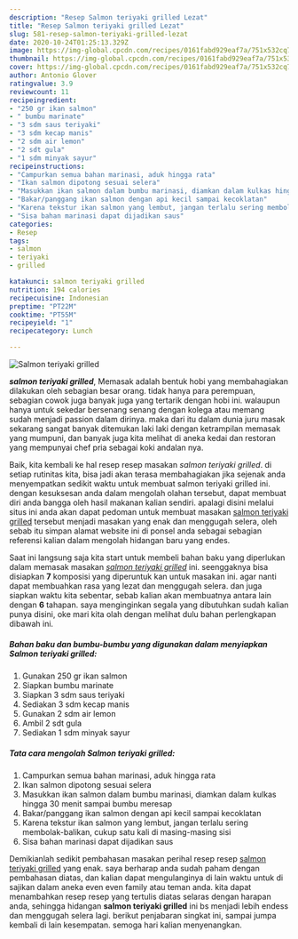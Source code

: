 ```yaml
---
description: "Resep Salmon teriyaki grilled Lezat"
title: "Resep Salmon teriyaki grilled Lezat"
slug: 581-resep-salmon-teriyaki-grilled-lezat
date: 2020-10-24T01:25:13.329Z
image: https://img-global.cpcdn.com/recipes/0161fabd929eaf7a/751x532cq70/salmon-teriyaki-grilled-foto-resep-utama.jpg
thumbnail: https://img-global.cpcdn.com/recipes/0161fabd929eaf7a/751x532cq70/salmon-teriyaki-grilled-foto-resep-utama.jpg
cover: https://img-global.cpcdn.com/recipes/0161fabd929eaf7a/751x532cq70/salmon-teriyaki-grilled-foto-resep-utama.jpg
author: Antonio Glover
ratingvalue: 3.9
reviewcount: 11
recipeingredient:
- "250 gr ikan salmon"
- " bumbu marinate"
- "3 sdm saus teriyaki"
- "3 sdm kecap manis"
- "2 sdm air lemon"
- "2 sdt gula"
- "1 sdm minyak sayur"
recipeinstructions:
- "Campurkan semua bahan marinasi, aduk hingga rata"
- "Ikan salmon dipotong sesuai selera"
- "Masukkan ikan salmon dalam bumbu marinasi, diamkan dalam kulkas hingga 30 menit sampai bumbu meresap"
- "Bakar/panggang ikan salmon dengan api kecil sampai kecoklatan"
- "Karena tekstur ikan salmon yang lembut, jangan terlalu sering membolak-balikan, cukup satu kali di masing-masing sisi"
- "Sisa bahan marinasi dapat dijadikan saus"
categories:
- Resep
tags:
- salmon
- teriyaki
- grilled

katakunci: salmon teriyaki grilled 
nutrition: 194 calories
recipecuisine: Indonesian
preptime: "PT22M"
cooktime: "PT55M"
recipeyield: "1"
recipecategory: Lunch

---
```



![Salmon teriyaki grilled](https://img-global.cpcdn.com/recipes/0161fabd929eaf7a/751x532cq70/salmon-teriyaki-grilled-foto-resep-utama.jpg)

<b><i>salmon teriyaki grilled</i></b>, Memasak adalah bentuk hobi yang membahagiakan dilakukan oleh sebagian besar orang. tidak hanya para perempuan, sebagian cowok juga banyak juga yang tertarik dengan hobi ini. walaupun hanya untuk sekedar bersenang senang dengan kolega atau memang sudah menjadi passion dalam dirinya. maka dari itu dalam dunia juru masak sekarang sangat banyak ditemukan laki laki dengan ketrampilan memasak yang mumpuni, dan banyak juga kita melihat di aneka kedai dan restoran yang mempunyai chef pria sebagai koki andalan nya.



Baik, kita kembali ke hal resep resep masakan <i>salmon teriyaki grilled</i>. di setiap rutinitas kita, bisa jadi akan terasa membahagiakan jika sejenak anda menyempatkan sedikit waktu untuk membuat salmon teriyaki grilled ini. dengan kesuksesan anda dalam mengolah olahan tersebut, dapat membuat diri anda bangga oleh hasil makanan kalian sendiri. apalagi disini melalui situs ini anda akan dapat pedoman untuk membuat masakan <u>salmon teriyaki grilled</u> tersebut menjadi masakan yang enak dan menggugah selera, oleh sebab itu simpan alamat website ini di ponsel anda sebagai sebagian referensi kalian dalam mengolah hidangan baru yang endes.


Saat ini langsung saja kita start untuk membeli bahan baku yang diperlukan dalam memasak masakan <u><i>salmon teriyaki grilled</i></u> ini. seenggaknya bisa disiapkan <b>7</b> komposisi yang diperuntuk kan untuk masakan ini. agar nanti dapat membuahkan rasa yang lezat dan menggugah selera. dan juga siapkan waktu kita sebentar, sebab kalian akan membuatnya antara lain dengan <b>6</b> tahapan. saya menginginkan segala yang dibutuhkan sudah kalian punya disini, oke mari kita olah dengan melihat dulu bahan perlengkapan dibawah ini.

<!--inarticleads1-->

##### Bahan baku dan bumbu-bumbu yang digunakan dalam menyiapkan Salmon teriyaki grilled:

1. Gunakan 250 gr ikan salmon
1. Siapkan  bumbu marinate
1. Siapkan 3 sdm saus teriyaki
1. Sediakan 3 sdm kecap manis
1. Gunakan 2 sdm air lemon
1. Ambil 2 sdt gula
1. Sediakan 1 sdm minyak sayur




<!--inarticleads2-->

##### Tata cara mengolah Salmon teriyaki grilled:

1. Campurkan semua bahan marinasi, aduk hingga rata
1. Ikan salmon dipotong sesuai selera
1. Masukkan ikan salmon dalam bumbu marinasi, diamkan dalam kulkas hingga 30 menit sampai bumbu meresap
1. Bakar/panggang ikan salmon dengan api kecil sampai kecoklatan
1. Karena tekstur ikan salmon yang lembut, jangan terlalu sering membolak-balikan, cukup satu kali di masing-masing sisi
1. Sisa bahan marinasi dapat dijadikan saus




Demikianlah sedikit pembahasan masakan perihal resep resep <u>salmon teriyaki grilled</u> yang enak. saya berharap anda sudah paham dengan pembahasan diatas, dan kalian dapat mengulanginya di lain waktu untuk di sajikan dalam aneka even even family atau teman anda. kita dapat menambahkan resep resep yang tertulis diatas selaras dengan harapan anda, sehingga hidangan <b>salmon teriyaki grilled</b> ini bs menjadi lebih endess dan menggugah selera lagi. berikut penjabaran singkat ini, sampai jumpa kembali di lain kesempatan. semoga hari kalian menyenangkan.
